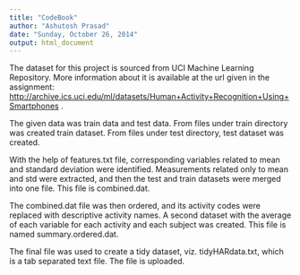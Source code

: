 ```yaml
---
title: "CodeBook"
author: "Ashutosh Prasad"
date: "Sunday, October 26, 2014"
output: html_document
---
```


The dataset for this project is sourced from UCI Machine Learning Repository. More information about it is available at the url given in the assignment: http://archive.ics.uci.edu/ml/datasets/Human+Activity+Recognition+Using+Smartphones .

The given data was train data and test data. From files under train directory was created train dataset. From files under test directory, test dataset was created.

With the help of features.txt file, corresponding variables related to mean and standard deviation were identified. Measurements related only to mean and std were extracted, and then the test and train datasets were merged into one file. This file is combined.dat.

The combined.dat file was then ordered, and its activity codes were replaced with descriptive activity names. A second dataset with the average of each variable for each activity and each subject was created. This file is named summary.ordered.dat.

The final file was used to create a tidy dataset, viz. tidyHARdata.txt, which is a tab separated text file. The file is uploaded.